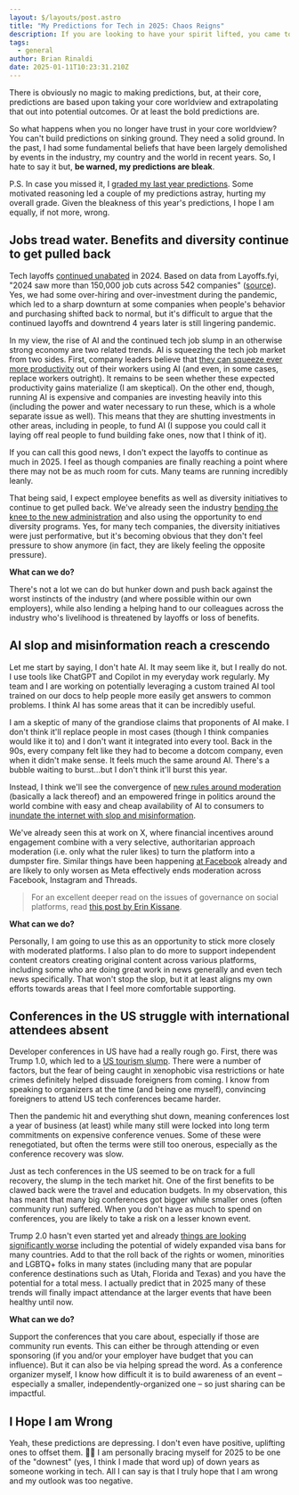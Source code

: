 ```yaml
---
layout: $/layouts/post.astro
title: "My Predictions for Tech in 2025: Chaos Reigns"
description: If you are looking to have your spirit lifted, you came to the wrong place because, as I see it, the trend lines almost all point in one depressing direction.
tags:
  - general
author: Brian Rinaldi
date: 2025-01-11T10:23:31.210Z
---
```


There is obviously no magic to making predictions, but, at their core, predictions are based upon taking your core worldview and extrapolating that out into potential outcomes. Or at least the bold predictions are.

So what happens when you no longer have trust in your core worldview? You can't build predictions on sinking ground. They need a solid ground. In the past, I had some fundamental beliefs that have been largely demolished by events in the industry, my country and the world in recent years. So, I hate to say it but, **be warned, my predictions are bleak**.

P.S. In case you missed it, I [graded my last year predictions](https://remotesynthesis.com/blog/reviewing-2024-predictions/). Some motivated reasoning led a couple of my predictions astray, hurting my overall grade. Given the bleakness of this year's predictions, I hope I am equally, if not more, wrong.

## Jobs tread water. Benefits and diversity continue to get pulled back

Tech layoffs [continued unabated](https://www.nerdwallet.com/article/finance/tech-layoffs) in 2024. Based on data from Layoffs.fyi, "2024 saw more than 150,000 job cuts across 542 companies" ([source](https://techcrunch.com/2025/01/08/tech-layoffs-2024-list/?guccounter=2)). Yes, we had some over-hiring and over-investment during the pandemic, which led to a sharp downturn at some companies when people's behavior and purchasing shifted back to normal, but it's difficult to argue that the continued layoffs and downtrend 4 years later is still lingering pandemic.

In my view, the rise of AI and the continued tech job slump in an otherwise strong economy are two related trends. AI is squeezing the tech job market from two sides. First, company leaders believe that [they can squeeze ever more productivity](https://www.salesforceben.com/salesforce-will-hire-no-more-software-engineers-in-2025-says-marc-benioff/) out of their workers using AI (and even, in some cases, replace workers outright). It remains to be seen whether these expected productivity gains materialize (I am skeptical). On the other end, though, running AI is expensive and companies are investing heavily into this (including the power and water necessary to run these, which is a whole separate issue as well). This means that they are shutting investments in other areas, including in people, to fund AI (I suppose you could call it laying off real people to fund building fake ones, now that I think of it).

If you can call this good news, I don't expect the layoffs to continue as much in 2025. I feel as though companies are finally reaching a point where there may not be as much room for cuts. Many teams are running incredibly leanly.

That being said, I expect employee benefits as well as diversity initiatives to continue to get pulled back. We've already seen the industry [bending the knee to the new administration](https://www.theverge.com/2025/1/9/24340039/google-microsoft-trump-inauguration-donation) and also using the opportunity to end diversity programs. Yes, for many tech companies, the diversity initiatives were just performative, but it's becoming obvious that they don't feel pressure to show anymore (in fact, they are likely feeling the opposite pressure).

**What can we do?**

There's not a lot we can do but hunker down and push back against the worst instincts of the industry (and where possible within our own employers), while also lending a helping hand to our colleagues across the industry who's livelihood is threatened by layoffs or loss of benefits. 

## AI slop and misinformation reach a crescendo

Let me start by saying, I don't hate AI. It may seem like it, but I really do not. I use tools like ChatGPT and Copilot in my everyday work regularly. My team and I are working on potentially leveraging a custom trained AI tool trained on our docs to help people more easily get answers to common problems. I think AI has some areas that it can be incredibly useful.

I am a skeptic of many of the grandiose claims that proponents of AI make. I don't think it'll replace people in most cases (though I think companies would like it to) and I don't want it integrated into every tool. Back in the 90s, every company felt like they had to become a dotcom company, even when it didn't make sense. It feels much the same around AI. There's a bubble waiting to burst...but I don't think it'll burst this year.

Instead, I think we'll see the convergence of [new rules around moderation](https://www.axios.com/2025/01/09/meta-moderation-transgender-women-hate) (basically a lack thereof) and an empowered fringe in politics around the world combine with easy and cheap availability of AI to consumers to [inundate the internet with slop and misinformation](https://www.theguardian.com/global/commentisfree/2025/jan/08/ai-generated-slop-slowly-killing-internet-nobody-trying-to-stop-it).

We've already seen this at work on X, where financial incentives around engagement combine with a very selective, authoritarian approach moderation (i.e. only what the ruler likes) to turn the platform into a dumpster fire. Similar things have been happening [at Facebook](https://www.rollingstone.com/culture/culture-features/facebook-ai-generated-slop-1235095088/) already and are likely to only worsen as Meta effectively ends moderation across Facebook, Instagram and Threads.

> For an excellent deeper read on the issues of governance on social platforms, read [this post by Erin Kissane](https://www.wrecka.ge/bad-shape/).

**What can we do?**

Personally, I am going to use this as an opportunity to stick more closely with moderated platforms. I also plan to do more to support independent content creators creating original content across various platforms, including some who are doing great work in news generally and even tech news specifically. That won't stop the slop, but it at least aligns my own efforts towards areas that I feel more comfortable supporting.

## Conferences in the US struggle with international attendees absent

Developer conferences in US have had a really rough go. First, there was Trump 1.0, which led to a [US tourism slump](https://www.bbc.com/news/business-42808080). There were a number of factors, but the fear of being caught in xenophobic visa restrictions or hate crimes definitely helped dissuade foreigners from coming. I know from speaking to organizers at the time (and being one myself), convincing foreigners to attend US tech conferences became harder.

Then the pandemic hit and everything shut down, meaning conferences lost a year of business (at least) while many still were locked into long term commitments on expensive conference venues. Some of these were renegotiated, but often the terms were still too onerous, especially as the conference recovery was slow.

Just as tech conferences in the US seemed to be on track for a full recovery, the slump in the tech market hit. One of the first benefits to be clawed back were the travel and education budgets. In my observation, this has meant that many big conferences got bigger while smaller ones (often community run) suffered. When you don't have as much to spend on conferences, you are likely to take a risk on a lesser known event.

Trump 2.0 hasn't even started yet and already [things are looking significantly worse](https://slate.com/news-and-politics/2025/01/laken-riley-act-immigration-bill-trojan-horse.html) including the potential of widely expanded visa bans for many countries. Add to that the roll back of the rights or women, minorities and LGBTQ+ folks in many states (including many that are popular conference destinations such as Utah, Florida and Texas) and you have the potential for a total mess. I actually predict that in 2025 many of these trends will finally impact attendance at the larger events that have been healthy until now.

**What can we do?**

Support the conferences that you care about, especially if those are community run events. This can either be through attending or even sponsoring (if you and/or your employer have budget that you can influence). But it can also be via helping spread the word. As a conference organizer myself, I know how difficult it is to build awareness of an event – especially a smaller, independently-organized one – so just sharing can be impactful.

## I Hope I am Wrong

Yeah, these predictions are depressing. I don't even have positive, uplifting ones to offset them. 🤷‍♂️ I am personally bracing myself for 2025 to be one of the "downest" (yes, I think I made that word up) of down years as someone working in tech. All I can say is that I truly hope that I am wrong and my outlook was too negative.